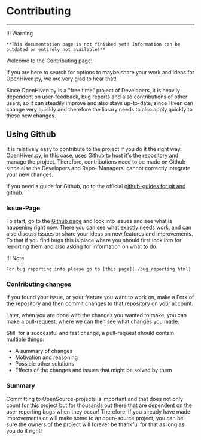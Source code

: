 # Contributing

---


!!! Warning

    **This documentation page is not finished yet! Information can be outdated or entirely not available!**

Welcome to the Contributing page! 

If you are here to search for options to maybe share your work and
ideas for OpenHiven.py, we are very glad to hear that!

Since OpenHiven.py is a "free time" project of Developers, it is heavily dependent on user-feedback,
bug reports and also contributions of other users, so it can steadily improve and also stays up-to-date, since Hiven
can change very quickly and therefore the library needs to also apply quickly to these new changes.

## Using Github

It is relatively easy to contribute to the project if you do it the right way. 
OpenHiven.py, in this case, uses Github to host it's the repository and manage the project. Therefore, contributions
need to be made on Github since else the Developers and Repo-'Managers' cannot correctly integrate your new changes.

 If you need a guide for Github, go to the official
[github-guides for git and github.](https://guides.github.com/activities/hello-world/)

### Issue-Page
To start, go to the [Github page](https://github.com/FrostbyteSpace/OpenHiven.py) and look into issues and see
what is happening right now. There you can see what exactly needs work, and can also discuss issues or share your ideas 
on new features and improvements. To that if you find bugs this is place where you should first look into for reporting
them and also asking for information on what to do.

!!! Note

    For bug reporting info please go to [this page](./bug_reporting.html) 


### Contributing changes

If you found your issue, or your feature you want to work on, make a Fork of the repository and then commit changes
to that repository on your account.

Later, when you are done with the changes you wanted to make, you can make a pull-request, where we can then see
what changes you made. 

Still, for a successful and fast change, a pull-request should contain multiple things:

* A summary of changes
* Motivation and reasoning
* Possible other solutions
* Effects of the changes and issues that might be solved by them

### Summary

Committing to OpenSource-projects is important and that does not only count for this project but for thousands out there that are
dependent on the user reporting bugs when they occur! Therefore, if you already have made improvements or will make some 
to an open-source project, you can be sure the owners of the project will forever be thankful for that as long as you
do it right!
